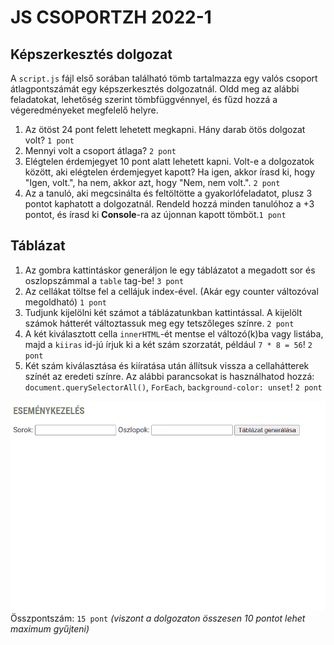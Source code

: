 # JS CSOPORTZH 2022-1

## Képszerkesztés dolgozat
 A `script.js` fájl első sorában található tömb tartalmazza egy valós csoport átlagpontszámát egy képszerkesztés dolgozatnál. Oldd meg az alábbi feladatokat, lehetőség szerint tömbfüggvénnyel, és fűzd hozzá a végeredményeket megfelelő helyre.

 1. Az ötöst 24 pont felett lehetett megkapni. Hány darab ötös dolgozat volt? `1 pont`
 2. Mennyi volt a csoport átlaga? `2 pont`
 3. Elégtelen érdemjegyet 10 pont alatt lehetett kapni. Volt-e a dolgozatok között, aki elégtelen érdemjegyet kapott? Ha igen, akkor írasd ki, hogy "Igen, volt.", ha nem, akkor azt, hogy "Nem, nem volt.". `2 pont`
 4. Az a tanuló, aki megcsinálta és feltöltötte a gyakorlófeladatot, plusz 3 pontot kaphatott a dolgozatnál. Rendeld hozzá minden tanulóhoz a +3 pontot, és írasd ki **Console**-ra az újonnan kapott tömböt.`1 pont`

 ## Táblázat

1. Az gombra kattintáskor generáljon le egy táblázatot a megadott sor és oszlopszámmal a `table` tag-be! `3 pont`
2. Az cellákat töltse fel a cellájuk index-ével. (Akár egy counter változóval megoldható) `1 pont`
3. Tudjunk kijelölni két számot a táblázatunkban kattintással. A kijelölt számok hátterét változtassuk meg egy tetszőleges színre. `2 pont`
4. A két kiválasztott cella `innerHTML`-ét mentse el változó(k)ba vagy listába, majd a `kiiras` id-jú írjuk ki a két szám szorzatát, például `7 * 8 = 56`! `2 pont`
5. Két szám kiválasztása és kiíratása után állítsuk vissza a cellahátterek színét az eredeti színre. Az alábbi parancsokat is használhatod hozzá: `document.querySelectorAll()`, `ForEach`, `background-color: unset`! `2 pont`

![Animáció](animation.gif)
Összpontszám: `15 pont` *(viszont a dolgozaton összesen 10 pontot lehet maximum gyűjteni)*


